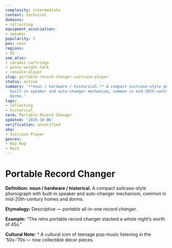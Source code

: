 ```yaml
---
complexity: intermediate
context: technical
domains:
- collecting
equipment_association:
- speaker
popularity: 5
pos: noun
regions:
- US
see_also:
- ceramic-cartridge
- penny-weight-hack
- console-player
slug: portable-record-changer-suitcase-player
status: active
summary: '**noun / hardware / historical.** A compact suitcase-style phonograph with
  built-in speaker and auto-changer mechanism, common in mid-20th-century homes and
  dorms.'
tags:
- collecting
- historical
term: Portable Record Changer
updated: '2025-10-06'
verification: unverified
aka:
- Suitcase Player
genres:
- Hip Hop
- Rock
---
```


# Portable Record Changer

**Definition:** **noun / hardware / historical.** A compact suitcase-style phonograph with built-in speaker and auto-changer mechanism, common in mid-20th-century homes and dorms.

**Etymology:** Descriptive — *portable* all-in-one *record changer*.

**Example:** “The retro portable record changer stacked a whole night’s worth of 45s.”

**Cultural Note:** * A cultural icon of teenage pop-music listening in the ’50s-’70s — now collectible décor pieces.

